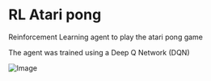 # RL Atari pong
Reinforcement Learning agent to play the atari pong game

The agent was trained using a Deep Q Network (DQN) 

![Image](https://github.com/ZubairBul2ia/RL-Atari-pong/blob/main/Pong_2_Electric_Boogaloo.gif)
